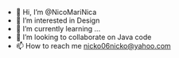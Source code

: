 - 👋 Hi, I’m @NicoMariNica
- 👀 I’m interested in Design 
- 🌱 I’m currently learning ...
- 💞️ I’m looking to collaborate on Java code
- 📫 How to reach me nicko06nicko@yahoo.com

<!---
NicoMariNica/NicoMariNica is a ✨ special ✨ repository because its `README.md` (this file) appears on your GitHub profile.
You can click the Preview link to take a look at your changes.
--->
